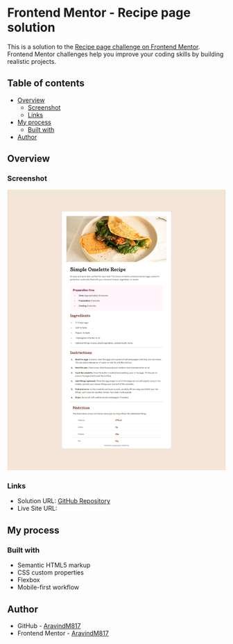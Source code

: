 # Frontend Mentor - Recipe page solution

This is a solution to the [Recipe page challenge on Frontend Mentor](https://www.frontendmentor.io/challenges/recipe-page-KiTsR8QQKm). Frontend Mentor challenges help you improve your coding skills by building realistic projects. 

## Table of contents

- [Overview](#overview)
  - [Screenshot](#screenshot)
  - [Links](#links)
- [My process](#my-process)
  - [Built with](#built-with)
- [Author](#author)

## Overview

### Screenshot

![](/Screenshot.png)

### Links

- Solution URL: [GitHub Repository](https://github.com/AravindM817/Recipe-page_Frontend-Mentor)
- Live Site URL: []()

## My process

### Built with

- Semantic HTML5 markup
- CSS custom properties
- Flexbox
- Mobile-first workflow

## Author

- GitHub - [AravindM817](https://github.com/AravindM817)
- Frontend Mentor - [AravindM817](https://www.frontendmentor.io/profile/AravindM817)

